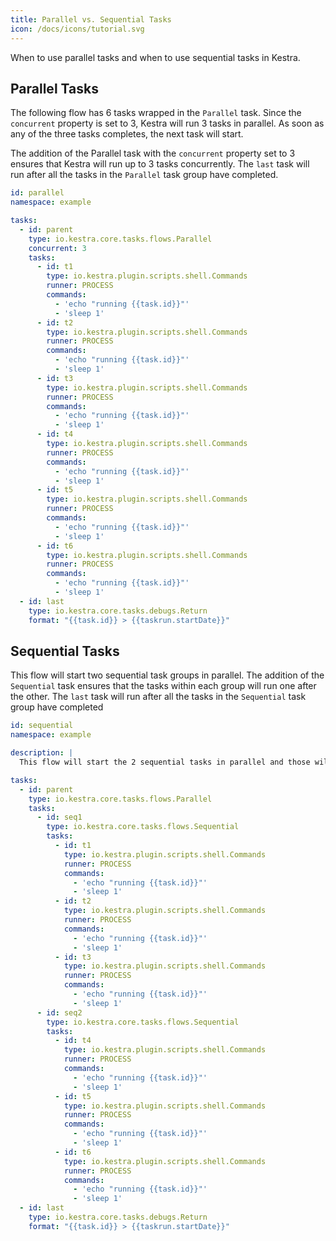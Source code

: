 ```yaml
---
title: Parallel vs. Sequential Tasks
icon: /docs/icons/tutorial.svg
---
```


When to use parallel tasks and when to use sequential tasks in Kestra.

## Parallel Tasks

The following flow has 6 tasks wrapped in the `Parallel` task. Since the `concurrent` property is set to 3, Kestra will run 3 tasks in parallel. As soon as any of the three tasks completes, the next task will start.

The addition of the Parallel task with the `concurrent` property set to 3 ensures that Kestra will run up to 3 tasks concurrently. The `last` task will run after all the tasks in the `Parallel` task group have completed.

```yaml
id: parallel
namespace: example

tasks:
  - id: parent
    type: io.kestra.core.tasks.flows.Parallel
    concurrent: 3
    tasks:
      - id: t1
        type: io.kestra.plugin.scripts.shell.Commands
        runner: PROCESS
        commands:
          - 'echo "running {{task.id}}"'
          - 'sleep 1'
      - id: t2
        type: io.kestra.plugin.scripts.shell.Commands
        runner: PROCESS
        commands:
          - 'echo "running {{task.id}}"'
          - 'sleep 1'
      - id: t3
        type: io.kestra.plugin.scripts.shell.Commands
        runner: PROCESS
        commands:
          - 'echo "running {{task.id}}"'
          - 'sleep 1'
      - id: t4
        type: io.kestra.plugin.scripts.shell.Commands
        runner: PROCESS
        commands:
          - 'echo "running {{task.id}}"'
          - 'sleep 1'
      - id: t5
        type: io.kestra.plugin.scripts.shell.Commands
        runner: PROCESS
        commands:
          - 'echo "running {{task.id}}"'
          - 'sleep 1'
      - id: t6
        type: io.kestra.plugin.scripts.shell.Commands
        runner: PROCESS
        commands:
          - 'echo "running {{task.id}}"'
          - 'sleep 1'
  - id: last
    type: io.kestra.core.tasks.debugs.Return
    format: "{{task.id}} > {{taskrun.startDate}}"

```

## Sequential Tasks

This flow will start two sequential task groups in parallel. The addition of the `Sequential` task ensures that the tasks within each group will run one after the other. The `last` task will run after all the tasks in the `Sequential` task group have completed

```yaml
id: sequential
namespace: example

description: |
  This flow will start the 2 sequential tasks in parallel and those will launch tasks one after the other.

tasks:
  - id: parent
    type: io.kestra.core.tasks.flows.Parallel
    tasks:
      - id: seq1
        type: io.kestra.core.tasks.flows.Sequential
        tasks:
          - id: t1
            type: io.kestra.plugin.scripts.shell.Commands
            runner: PROCESS
            commands:
              - 'echo "running {{task.id}}"'
              - 'sleep 1'
          - id: t2
            type: io.kestra.plugin.scripts.shell.Commands
            runner: PROCESS
            commands:
              - 'echo "running {{task.id}}"'
              - 'sleep 1'
          - id: t3
            type: io.kestra.plugin.scripts.shell.Commands
            runner: PROCESS
            commands:
              - 'echo "running {{task.id}}"'
              - 'sleep 1'
      - id: seq2
        type: io.kestra.core.tasks.flows.Sequential
        tasks:
          - id: t4
            type: io.kestra.plugin.scripts.shell.Commands
            runner: PROCESS
            commands:
              - 'echo "running {{task.id}}"'
              - 'sleep 1'
          - id: t5
            type: io.kestra.plugin.scripts.shell.Commands
            runner: PROCESS
            commands:
              - 'echo "running {{task.id}}"'
              - 'sleep 1'
          - id: t6
            type: io.kestra.plugin.scripts.shell.Commands
            runner: PROCESS
            commands:
              - 'echo "running {{task.id}}"'
              - 'sleep 1'
  - id: last
    type: io.kestra.core.tasks.debugs.Return
    format: "{{task.id}} > {{taskrun.startDate}}"
```



